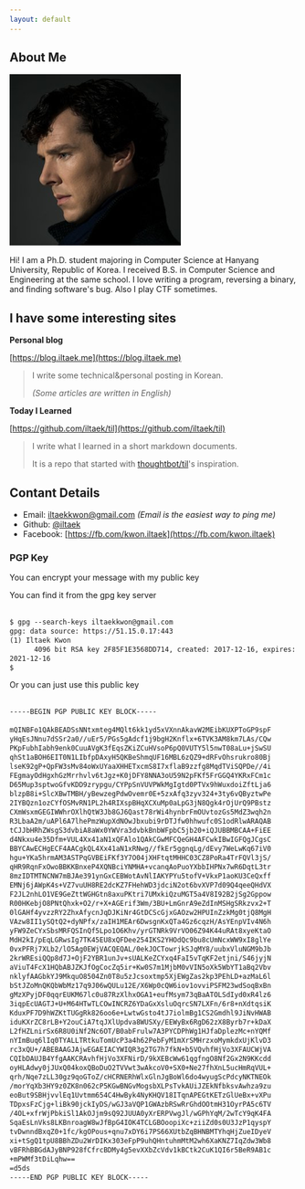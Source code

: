 ```yaml
---
layout: default
---
```


## About Me

<img class="profile-picture" src="sherlock.jpg">

Hi! I am a Ph.D. student majoring in Computer Science at Hanyang University, Republic of Korea. I received B.S. in Computer Science and Engineering at the same school. I love writing a program, reversing a binary, and finding software's bug. Also I play CTF sometimes.

## I have some interesting sites

**Personal blog**

[https://blog.iltaek.me](https://blog.iltaek.me)
> I write some technical&personal posting in Korean.
>
> *(Some articles are written in English)*

**Today I Learned**

[https://github.com/iltaek/til](https://github.com/iltaek/til)
> I write what I learned in a short markdown documents.
>
> It is a repo that started with [thoughtbot/til](https://github.com/thoughtbot/til)'s inspiration.

## Contant Details

-	Email: [iltaekkwon@gmail.com](mailto:filtaekkwon@gmail.com) *(Email is the easiest way to ping me)*
-	Github: [@iltaek](https://github.com/iltaek)
-	Facebook: [https://fb.com/kwon.iltaek](https://fb.com/kwon.iltaek)

### PGP Key
You can encrypt your message with my public key

You can find it from the gpg key server
<pre><code>
$ gpg --search-keys iltaekkwon@gmail.com
gpg: data source: https://51.15.0.17:443
(1)	Iltaek Kwon <iltaekkwon@gmail.com>
	  4096 bit RSA key 2F85F1E3568DD714, created: 2017-12-16, expires: 2021-12-16
$
</code></pre>

Or you can just use this public key
<pre><code>
-----BEGIN PGP PUBLIC KEY BLOCK-----

mQINBFo1QAkBEADSsNNtxmteg4MQlt6kk1yd5xVXnnAkavW2MEibKUXPToGP9spF
yHqEsJNnu7dSSr2a0//uEr5/PGs5gAdcf1j9bgH2Knflx+6TVK3AM8km7LAs/CQw
PKpFubhIabh9enk0CuuAVgK3fEqsZKiZCuHVsoP6pQ0VUTY5l5nwT08aLu+jSwSU
qhSt1aBOH6EIT0N1LIbfpDAxyH5QKBeShmqUF16MBL6zQZ9+dRFvOhsrukro80Bj
lseK92gP+QpFW3sMv84oWxUYaaXHHETxcmS8I7xflaB9zzfg8MqdTViSQPDe//4i
FEgmayOdHgxhGzMrrhvlv6tJgz+K0jDFY8NNA3oU59N2pFKf5FrGGQ4YKRxFCm1c
D65Mup3sptwoGfvKDD9zrypgu/CYPpSnVUVPWkMgIgtd0PTVx9hWuxdoiZftLja6
blzpB8i+SlcXBwTMBH/yBewzegPdwOvemr0E+5zxAfq3zyv324+3ty6vQByztwPe
2IYBQzn1ozCYfOSMvRN1PL2h4RIXspBHqXCXuMp0aLpG3jN8Qgk4rOjUrQ9PBstz
CXmWsxmGEGIWWhrOXlhQtW3Jb8GJ6Qast78rWi4hynbrFmOUvtozGs5MdZ3wqh2n
R3LbaA2m/uAPl6A7lhePmzWupXdNOwJbxubi9rDTJfw0hhwufc0S1odRlwARAQAB
tCJJbHRhZWsgS3dvbiA8aWx0YWVra3dvbkBnbWFpbC5jb20+iQJUBBMBCAA+FiEE
d4Nkxu4e35Dfm+VUL4Xx41aN1xQFAlo1QAkCGwMFCQeGH4AFCwkIBwIGFQgJCgsC
BBYCAwECHgECF4AACgkQL4Xx41aN1xRNwg//fkEr5ggnqLg/dEvy7WeLwKq67iV0
hgu+YKa5hrmAM3ASTPqGVBEiFKf3Y7O04jXHFtqtMHHC03CZ8PoRa4TrFQVl3jS/
qHR9RqnFxOwoBBKKBnxeP4XQNBciYNMHA+vcanqAoPuoYXbbIHPNx7wR6DqtL3tr
8mzIDTMTNCNW7mBJAe391ynGxCEBWotAvNlIAKYPYu5tofV+VkxP1aoKU3CeQxff
EMNj6jAWpK4s+VZ7vuUH8RE2dcKZ7FHehWD3jdciN2ot6bvXVP7d09Q4qeeQHdVX
F2JL2nhLO1VE9GeZttWGHGtn8axuPKtri7UMxkiQzuMGT5a4V8I92B2jSg2Gppow
R00HKebjO8PNtQhxk+O2/r+X+AGErif3Wm/3BU+LmGnrA9eZdInMSHgSRkzvx2+T
0lGAHf4yvzzRY2ZhxAfycnJqDJKiNr4GtDCScGjxGAOzw2HPUInZzkMg0tjQ8MgH
VAzw8II1ySQtQ2+dyNPfx/zaIH1MEAr6DwsgnKxQTa4Gz6cqzH/AsYEnpVIv4N6h
yFW9ZeCYxSbsMRFQSInQf5Lpo1O6Khv/yrGTNRk9VrVO06Z94K44uRAt8xyeKtaO
MdH2kI/pEqLGRwsIg7TK45EU8xQFDee254IKS2YHOdQc9bu8cUmNcxWW9xI8glYe
0vxPFRj7XLb2/lO5Ag0EWjVACQEQAL/0ekJOCTowrjkSJqMY8/uubxVluNGM9bJb
2krWREsiQQp8d7J+OjF2YBR1unJv+sUALKeZCYxq4FaI5vTqKF2etjni/S46jyjN
aViuT4FcX1HQbABJZKJfOgCocZq5ir+Kw0S7m1MjbM0vVIN5oXk5WbYT1aBq2Vbv
nklyfAAGbkYJ9MkquO8504Zn0T8u5zJcsoxtmp5XjEWgZas2kp3PEhLD+azMaL6l
bStJZoMnQKQbWbMz17q9J06wQULu12E/X6Wp0cQW6iov1ovviPSFM23wdSoqBxBn
gMzXPyjDF0qqrEUKM67lc0u87RzXlhxOGA1+eufMsym73qBaATOLSdIyd0xR4lz6
3iqpEcUAGTJ+U+M64HTwTLCOwINCRZ6YDaGxXsluOqrcSN7LXFn/6r8+nXdtqsiK
KduxPF7D9hWZKtTUGgRk826oo6e+LwtwGsto4tJ7iolmBg1CS2Gmdhl9JiNvHWAB
iduKXrZC8rLB+Y2ouCiA7tqJXlUpdva8WUSXy/EEWyBx6RgD62zX8Byrb7r+kDaX
L2fHZLnirSx6R8U0iNf2Nc6OT/B0abFrulw7A3PYCDPhWg1HJfaDplezMc+nYQMf
nYImBuq6lIq0TYALLTRtkuTomUcP3a4h62PebFyM1mXrSMHrzxoMymkdxUjKlvD3
rc3xQU+/ABEBAAGJAjwEGAEIACYWIQR3g2TG7h7fkN+b5VQvhfHjVo3XFAUCWjVA
CQIbDAUJB4YfgAAKCRAvhfHjVo3XFNirD/9kXEBcWw61qgfngO8Nf2Gx2N9KKcdd
oyHLAdwy0jJUxQ04koxQBoDuO2TVVwt3wAkcoV0+SX0+Ne27fhXnL5ucHmRqVUL+
qrh/Nqe7zLL30gz9qoGToZ/cHCRNERhWlxGlnJgBoWl6do4wyugScPdcyNKTNEOk
/morYqXb3HY9z0ZK8n062cP5KGwBNGvMogsbXLPsTvkAUiJZEkNfbksvAwhza9zu
eoBut9SBHjvvlEq1Uvtmm654C4HwByk4NyKHQV18ITqnAPEGtKETzGlUeBx+vXPu
TDpxsFzCjg+liBk90jckIyDS/wGJ3aVQP1GWAzbRSwRrGhdOOtmH31OyrPA5c6TV
/4OL+xfrWjPbkiSl1AkOJjm9sQ92JUUA0yXrERPVwgJl/wGPhYqM/2wTcY9qK4FA
SqaEsLnVks8LKBnroagW8wJfBpG4IOK4TCLGBOoopiXc+ziiZd0s0U3JzP1qyspY
tvDwnndBxqZ0+1fc/kgOPous+qnu7xDY6i7PS66XUtbZqBHNBMTYhqHjZueIDyeV
xi+tSgQ1tpU8BBhZDu2WrDIKx303eFpP9uhQHntuhmMtM2wh6XaKNZ7IqZdw3Wb8
vBFRhBBGdAJyBNP928fCfrcBDMy4g5evXXbZcVdv1kBCtk2CuK1QI6r5BeR9AB1c
+mPWMf3tDiLqhw==
=d5ds
-----END PGP PUBLIC KEY BLOCK-----
</code></pre>
